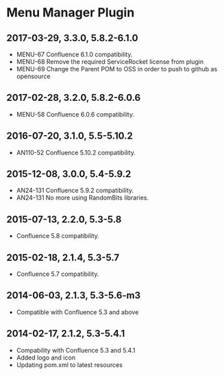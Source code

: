 Menu Manager Plugin
===================

2017-03-29, 3.3.0, 5.8.2-6.1.0
------------------------------
* MENU-67 Confluence 6.1.0 compatibility.
* MENU-68 Remove the required ServiceRocket license from plugin
* MENU-69 Change the Parent POM to OSS in order to push to github as opensource


2017-02-28, 3.2.0, 5.8.2-6.0.6
------------------------------
* MENU-58 Confluence 6.0.6 compatibility.

2016-07-20, 3.1.0, 5.5-5.10.2
-----------------------------
* AN110-52 Confluence 5.10.2 compatibility.

2015-12-08, 3.0.0, 5.4-5.9.2
----------------------------
* AN24-131 Confluence 5.9.2 compatibility.
* AN24-131 No more using RandomBits libraries.

2015-07-13, 2.2.0, 5.3-5.8
--------------------------
- Confluence 5.8 compatibility.

2015-02-18, 2.1.4, 5.3-5.7
--------------------------
- Confluence 5.7 compatibility.

2014-06-03, 2.1.3, 5.3-5.6-m3
-----------------------------
- Compatible with Confluence 5.3 and above


2014-02-17, 2.1.2, 5.3-5.4.1
----------------------------
- Compability with Confluence 5.3 and 5.4.1
- Added logo and icon 
- Updating pom.xml to latest resources 
